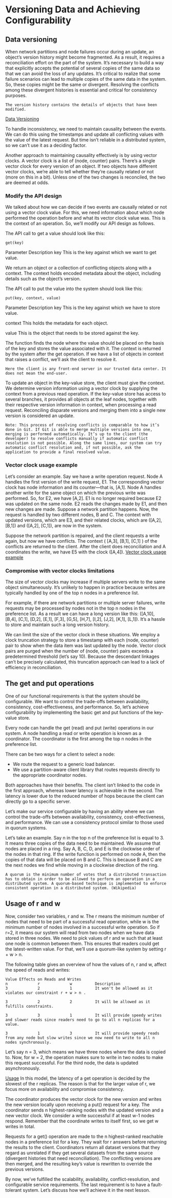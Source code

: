 # Versioning Data and Achieving Configurability
## Data versioning
When network partitions and node failures occur during an update, an object’s version history might become fragmented. As a result, it requires a reconciliation effort on the part of the system. It’s necessary to build a way that explicitly accepts the potential of several copies of the same data so that we can avoid the loss of any updates. It’s critical to realize that some failure scenarios can lead to multiple copies of the same data in the system. So, these copies might be the same or divergent. Resolving the conflicts among these divergent histories is essential and critical for consistency purposes.
```
The version history contains the details of objects that have been modified.
```
[Data Versioning](./version)

To handle inconsistency, we need to maintain causality between the events. We can do this using the timestamps and update all conflicting values with the value of the latest request. But time isn’t reliable in a distributed system, so we can’t use it as a deciding factor.

Another approach to maintaining causality effectively is by using vector clocks. A vector clock is a list of (node, counter) pairs. There’s a single vector clock for every version of an object. If two objects have different vector clocks, we’re able to tell whether they’re causally related or not (more on this in a bit). Unless one of the two changes is reconciled, the two are deemed at odds.

### Modify the API design
We talked about how we can decide if two events are causally related or not using a vector clock value. For this, we need information about which node performed the operation before and what its vector clock value was. This is the context of an operation. So, we’ll modify our API design as follows.

The API call to get a value should look like this:
```
get(key)
```
Parameter    Description
key          This is the key against which we want to get value.

We return an object or a collection of conflicting objects along with a context. The context holds encoded metadata about the object, including details such as the object’s version.

The API call to put the value into the system should look like this:
```
put(key, context, value)
```

Parameter       Description
key             This is the key against which we have to store value.

context         This holds the metadata for each object.

value           This is the object that needs to be stored against the key.

The function finds the node where the value should be placed on the basis of the key and stores the value associated with it. The context is returned by the system after the get operation. If we have a list of objects in context that raises a conflict, we’ll ask the client to resolve it.

```
Here the client is any front-end server in our trusted data center. It does not mean the end-user.
```

To update an object in the key-value store, the client must give the context. We determine version information using a vector clock by supplying the context from a previous read operation. If the key-value store has access to several branches, it provides all objects at the leaf nodes, together with their respective version information in context, when processing a read request. Reconciling disparate versions and merging them into a single new version is considered an update.
```
Note: This process of resolving conflicts is comparable to how it’s done in Git. If Git is able to merge multiple versions into one, merging is performed automatically. It’s up to the client (the developer) to resolve conflicts manually if automatic conflict resolution is not possible. Along the same lines, our system can try automatic conflict resolution and, if not possible, ask the application to provide a final resolved value.
```

### Vector clock usage example
Let’s consider an example. Say we have a write operation request. Node A handles the first version of the write request, E1. The corresponding vector clock has node information and its counter—that is, [A,1]. Node A handles another write for the same object on which the previous write was performed. So, for E2, we have [A,2]. E1 is no longer required because E2 was updated on the same node. E2 reads the changes made by E1, and then new changes are made. Suppose a network partition happens. Now, the request is handled by two different nodes, B and C. The context with updated versions, which are E3, and their related clocks, which are ([A,2], [B,1]) and ([A,2], [C,1]), are now in the system.

Suppose the network partition is repaired, and the client requests a write again, but now we have conflicts. The context ( [A,3], [B,1], [C,1] ) of the conflicts are returned to the client. After the client does reconciliation and A coordinates the write, we have E5 with the clock ([A,4]).
[Vector clock usage example](./example)

### Compromise with vector clocks limitations
The size of vector clocks may increase if multiple servers write to the same object simultaneously. It’s unlikely to happen in practice because writes are typically handled by one of the top n nodes in a preference list.

For example, if there are network partitions or multiple server failures, write requests may be processed by nodes not in the top n nodes in the preference list. As a result we can have a long version like this: ([A,10], [B,4], [C,1], [D,2], [E,1], [F,3], [G,5], [H,7], [I,2], [J,2], [K,1], [L,1]). It’s a hassle to store and maintain such a long version history.

We can limit the size of the vector clock in these situations. We employ a clock truncation strategy to store a timestamp with each (node, counter) pair to show when the data item was last updated by the node. Vector clock pairs are purged when the number of (node, counter) pairs exceeds a predetermined threshold (let’s say 10). Because the descendant linkages can’t be precisely calculated, this truncation approach can lead to a lack of efficiency in reconciliation.

## The get and put operations
One of our functional requirements is that the system should be configurable. We want to control the trade-offs between availability, consistency, cost-effectiveness, and performance. So, let’s achieve configurability by implementing the basic get and put functions of the key-value store.

Every node can handle the get (read) and put (write) operations in our system. A node handling a read or write operation is known as a coordinator. The coordinator is the first among the top n nodes in the preference list.

There can be two ways for a client to select a node:
- We route the request to a generic load balancer.
- We use a partition-aware client library that routes requests directly to the appropriate coordinator nodes.

Both approaches have their benefits. The client isn’t linked to the code in the first approach, whereas lower latency is achievable in the second. The latency is lower due to the reduced number of hops because the client can directly go to a specific server.

Let’s make our service configurable by having an ability where we can control the trade-offs between availability, consistency, cost-effectiveness, and performance. We can use a consistency protocol similar to those used in quorum systems.

Let’s take an example. Say n in the top n of the preference list is equal to 3. It means three copies of the data need to be maintained. We assume that nodes are placed in a ring. Say A, B, C, D, and E is the clockwise order of the nodes in that ring. If the write function is performed on node A, then the copies of that data will be placed on B and C. This is because B and C are the next nodes we find while moving in a clockwise direction of the ring.

```
A quorum is the minimum number of votes that a distributed transaction has to obtain in order to be allowed to perform an operation in a distributed system. A quorum-based technique is implemented to enforce consistent operation in a distributed system. (Wikipedia)
```


## Usage of r and w
Now, consider two variables, r and w. The r means the minimum number of nodes that need to be part of a successful read operation, while w is the minimum number of nodes involved in a successful write operation. So if r=2, it means our system will read from two nodes when we have data stored in three nodes. We need to pick values of r and w such that at least one node is common between them. This ensures that readers could get the latest-written value. For that, we’ll use a quorum-like system by setting r + w > n.

The following table gives an overview of how the values of n, r and w,  affect the speed of reads and writes:

```
Value Effects on Reads and Writes
n             r             w          Description
3             2             1          It won't be allowed as it violates our constraint r + w > n .

3             2             2          It will be allowed as it fulfills constraints.

3             3             1          It will provide speedy writes and slower reads since readers need to go to all n replicas for a value. 

3             1             3          It will provide speedy reads from any node but slow writes since we now need to write to all n nodes synchronously.

```
Let’s say n = 3, which means we have three nodes where the data is copied to. Now, for w = 2, the operation makes sure to write in two nodes to make this request successful. For the third node, the data is updated asynchronously.

[Usage](./usage)
In this model, the latency of a get operation is decided by the slowest of the r replicas. The reason is that for the larger value of r, we focus more on availability and compromise consistency.

The coordinator produces the vector clock for the new version and writes the new version locally upon receiving a put() request for a key. The coordinator sends n highest-ranking nodes with the updated version and a new vector clock. We consider a write successful if at least w-1 nodes respond. Remember that the coordinate writes to itself first, so we get w writes in total.

Requests for a get() operation are made to the n highest-ranked reachable nodes in a preference list for a key. They wait for r answers before returning the results to the client. Coordinators return all dataset versions that they regard as unrelated if they get several datasets from the same source (divergent histories that need reconciliation). The conflicting versions are then merged, and the resulting key’s value is rewritten to override the previous versions.

By now, we’ve fulfilled the scalability, availability, conflict-resolution, and configurable service requirements. The last requirement is to have a fault-tolerant system. Let’s discuss how we’ll achieve it in the next lesson.
